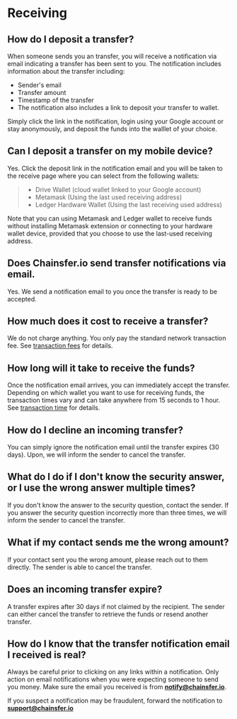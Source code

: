 # Receiving

## How do I deposit a transfer?

When someone sends you an transfer, you will receive a notification via email indicating a transfer has been sent to you. The notification includes information about the transfer including:

- Sender's email
- Transfer amount
- Timestamp of the transfer
- The notification also includes a link to deposit your transfer to wallet.

Simply click the link in the notification, login using your Google account or stay anonymously, 
and deposit the funds into the walllet of your choice.

## Can I deposit a transfer on my mobile device?

Yes. Click the deposit link in the notification email and you will be taken to the receive page where you can select from the 
following wallets:

> * Drive Wallet (cloud wallet linked to your Google account)
> * Metamask (Using the last used receiving address)
> * Ledger Hardware Wallet (Using the last receiving used address)

Note that you can using Metamask and Ledger wallet to receive funds without installing Metamask extension or connecting
to your hardware wallet device, provided that you choose to use the last-used receiving address.

## Does Chainsfer.io send transfer notifications via email.

Yes. We send a notification email to you once the transfer is ready to be accepted.

## How much does it cost to receive a transfer?

We do not charge anything. You only pay the standard network transaction fee. See [transaction fees](/basics#transaction-fees) for details.

## How long will it take to receive the funds?

Once the notification email arrives, you can immediately accept the transfer. Depending on which wallet you want to use for receiving funds, 
the transaction times vary and can take anywhere from 15 seconds to 1 hour. See [transaction time](/basics#transaction-time) for details.

## How do I decline an incoming transfer?

You can simply ignore the notification email until the transfer expires (30 days). Upon, we will inform the sender to cancel the transfer.

## What do I do if I don't know the security answer, or I use the wrong answer multiple times?

If you don't know the answer to the security question, contact the sender. 
If you answer the security question incorrectly more than three times, we will inform the sender to cancel the transfer.

## What if my contact sends me the wrong amount?

If your contact sent you the wrong amount, please reach out to them directly. The sender is able to cancel the transfer.

## Does an incoming transfer expire?

A transfer expires after 30 days if not claimed by the recipient.
The sender can either cancel the transfer to retrieve the funds or resend another transfer.

## How do I know that the transfer notification email I received is real?

Always be careful prior to clicking on any links within a notification. 
Only action on email notifications when you were expecting someone to send you money. 
Make sure the email you received is from **notify@chainsfer.io**.


If you suspect a notification may be fraudulent, forward the notification to **support@chainsfer.io**